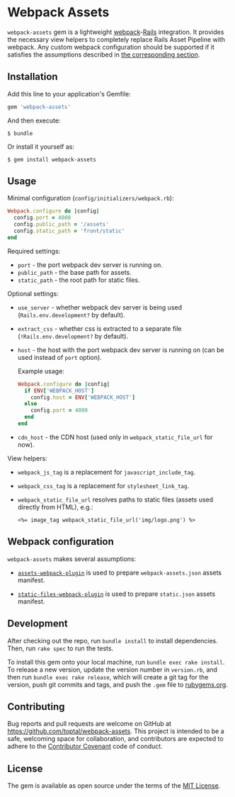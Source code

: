 # Webpack Assets

`webpack-assets` gem is a lightweight
[webpack](https://github.com/webpack/webpack)-[Rails](https://github.com/rails/rails)
integration. It provides the necessary view helpers to completely replace Rails
Asset Pipeline with webpack. Any custom webpack configuration should be
supported if it satisfies the assumptions described in
[the corresponding section](#webpack-configuration).

## Installation

Add this line to your application's Gemfile:

```ruby
gem 'webpack-assets'
```

And then execute:

    $ bundle

Or install it yourself as:

    $ gem install webpack-assets

## Usage

Minimal configuration (`config/initializers/webpack.rb`):

```ruby
Webpack.configure do |config|
  config.port = 4000
  config.public_path = '/assets'
  config.static_path = 'front/static'
end
```

Required settings:

- `port` - the port webpack dev server is running on.
- `public_path` - the base path for assets.
- `static_path` - the root path for static files.

Optional settings:

- `use_server` - whether webpack dev server is being used (`Rails.env.development?` by default).

- `extract_css` - whether css is extracted to a separate file (`!Rails.env.development?` by default).

- `host` - the host with the port webpack dev server is running on (can be used instead of `port` option).

  Example usage:

  ```ruby
  Webpack.configure do |config|
    if ENV['WEBPACK_HOST']
      config.host = ENV['WEBPACK_HOST']
    else
      config.port = 4000
    end
  end
  ```

- `cdn_host` - the CDN host (used only in `webpack_static_file_url` for now).

View helpers:

- `webpack_js_tag` is a replacement for `javascript_include_tag`.

- `webpack_css_tag` is a replacement for `stylesheet_link_tag`.

- `webpack_static_file_url` resolves paths to static files (assets used directly from HTML), e.g.:

  ```erb
  <%= image_tag webpack_static_file_url('img/logo.png') %>
  ```

## Webpack configuration

`webpack-assets` makes several assumptions:

- [`assets-webpack-plugin`](https://github.com/sporto/assets-webpack-plugin) is used to prepare `webpack-assets.json` assets manifest.

- [`static-files-webpack-plugin`](https://github.com/kossnocorp/static-files-webpack-plugin) is used to prepare `static.json` assets manifest.

## Development

After checking out the repo, run `bundle install` to install dependencies. Then, run `rake spec` to run the tests.

To install this gem onto your local machine, run `bundle exec rake install`. To release a new version, update the version number in `version.rb`, and then run `bundle exec rake release`, which will create a git tag for the version, push git commits and tags, and push the `.gem` file to [rubygems.org](https://rubygems.org).

## Contributing

Bug reports and pull requests are welcome on GitHub at https://github.com/toptal/webpack-assets. This project is intended to be a safe, welcoming space for collaboration, and contributors are expected to adhere to the [Contributor Covenant](contributor-covenant.org) code of conduct.

## License

The gem is available as open source under the terms of the [MIT License](http://opensource.org/licenses/MIT).
